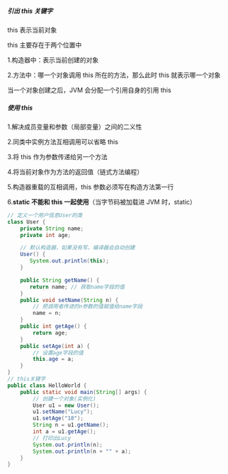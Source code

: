 ##### 引出 this 关键字

this 表示当前对象

this 主要存在于两个位置中

1.构造器中：表示当前创建的对象

2.方法中：哪一个对象调用 this 所在的方法，那么此时 this 就表示哪一个对象

当一个对象创建之后，JVM 会分配一个引用自身的引用 this

##### 使用 this

1.解决成员变量和参数（局部变量）之间的二义性

2.同类中实例方法互相调用可以省略 this

3.将 this 作为参数传递给另一个方法

4.将当前对象作为方法的返回值（链式方法编程）

5.构造器重载的互相调用，this 参数必须写在构造方法第一行

6.**static 不能和 this 一起使用**（当字节码被加载进 JVM 时，static）

```java
// 定义一个用户信息User的类
class User {
    private String name;
    private int age;

    // 默认构造器，如果没有写，编译器会自动创建
    User() {
       System.out.println(this);
    }

    public String getName() {
       return name; // 获取name字段的值
    }
    public void setName(String n) {
        // 把调用者传进的n参数的值赋值给name字段
        name = n;
    }
    public int getAge() {
        return age;
    }
    public setAge(int a) {
        // 设置age字段的值
        this.age = a;
    }
}
// this关键字
public class HelloWorld {
    public static void main(String[] args) {
        // 创建一个对象(实例化)
        User u1 = new User();
        u1.setName("Lucy");
        u1.setAge("18");
        String n = u1.getName();
        int a = u1.getAge();
        // 打印出Lucy
        System.out.println(n);
        System.out.println(n + "" + a);
    }
}
```
